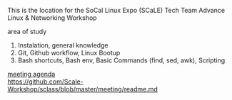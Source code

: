 This is the location for the SoCal Linux Expo (SCaLE) Tech Team Advance Linux & Networking Workshop

area of study
1. Instalation, general knowledge
2. Git, Github workflow, Linux Bootup
3. Bash shortcuts, Bash env, Basic Commands (find, sed, awk), Scripting

[meeting agenda](https://github.com/Scale-Workshop/sclass/blob/master/meeting/readme.md) <br>
https://github.com/Scale-Workshop/sclass/blob/master/meeting/readme.md
